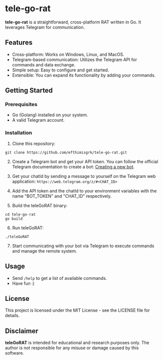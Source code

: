 # tele-go-rat

**tele-go-rat** is a straightforward, cross-platform RAT written in Go. It leverages Telegram for communication.

## Features

- Cross-platform: Works on Windows, Linux, and MacOS.
- Telegram-based communication: Utilizes the Telegram API for commands and data exchange.
- Simple setup: Easy to configure and get started.
- Extensible: You can expand its functionality by adding your commands.

## Getting Started

### Prerequisites

- Go (Golang) installed on your system.
- A valid Telegram account.

### Installation

1. Clone this repository:

```shell
git clone https://github.com/efthimisgrk/tele-go-rat.git
```

2. Create a Telegram bot and get your API token. You can follow the official Telegram documentation to create a bot: [Creating a new bot](https://core.telegram.org/bots#botfather).

3. Get your chatId by sending a message to yourself on the Telegram web application: `https://web.telegram.org/z/#<CHAT_ID>`

4. Add the API token and the chatId to your environment variables with the name "BOT_TOKEN" and "CHAT_ID" respectively.

5. Build the teleGoRAT binary:

```shell
cd tele-go-rat
go build
```

6. Run teleGoRAT:

```shell
./teleGoRAT
```

7. Start communicating with your bot via Telegram to execute commands and manage the remote system.

## Usage
- Send `/help` to get a list of available commands.
- Have fun :)

## License
This project is licensed under the MIT License - see the LICENSE file for details.

## Disclaimer
**teleGoRAT** is intended for educational and research purposes only. The author is not responsible for any misuse or damage caused by this software.
